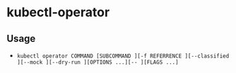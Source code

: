 # kubectl-operator

## Usage
* `kubectl operator COMMAND [SUBCOMMAND ][-f REFERRENCE ][--classified ][--mock ][--dry-run ][OPTIONS ...][-- ][FLAGS ...]`
